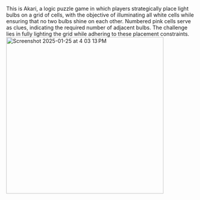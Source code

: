 This is Akari, a logic puzzle game in which players strategically place light bulbs on a grid of cells, with the objective of illuminating all white cells while ensuring that no two bulbs shine on each other. Numbered pink cells serve as clues, indicating the required number of adjacent bulbs. The challenge lies in fully lighting the grid while adhering to these placement constraints.
<img width="421" alt="Screenshot 2025-01-25 at 4 03 13 PM" src="https://github.com/user-attachments/assets/67487752-4b66-4042-8fa6-2462175e28ce" />
